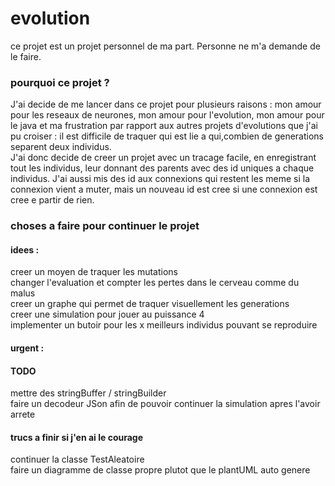 # evolution

ce projet est un projet personnel de ma part. Personne ne m'a demande de le faire.

### pourquoi ce projet ?
J'ai decide de me lancer dans ce projet pour plusieurs raisons : mon amour pour les reseaux de neurones, mon amour pour l'evolution, mon amour pour le java et ma frustration par rapport aux autres projets d'evolutions que j'ai pu croiser : il est difficile de traquer qui est lie a qui,combien de generations separent deux individus.  
J'ai donc decide de creer un projet avec un tracage facile, en enregistrant tout les individus, leur donnant des parents avec des id uniques a chaque individus. J'ai aussi mis des id aux connexions qui restent les meme si la connexion vient a muter, mais un nouveau id est cree si une connexion est cree e partir de rien.


### choses a faire pour continuer le projet

#### idees : 

creer un moyen de traquer les mutations  
changer l'evaluation et compter les pertes dans le cerveau comme du malus  
creer un graphe qui permet de traquer visuellement les generations   
creer une simulation pour jouer au puissance 4  
implementer un butoir pour les x meilleurs individus pouvant se reproduire

#### urgent :


#### TODO
mettre des stringBuffer / stringBuilder  
faire un decodeur JSon afin de pouvoir continuer la simulation apres l'avoir arrete  


#### trucs a finir si j'en ai le courage

continuer la classe TestAleatoire  
faire un diagramme de classe propre plutot que le plantUML auto genere  
